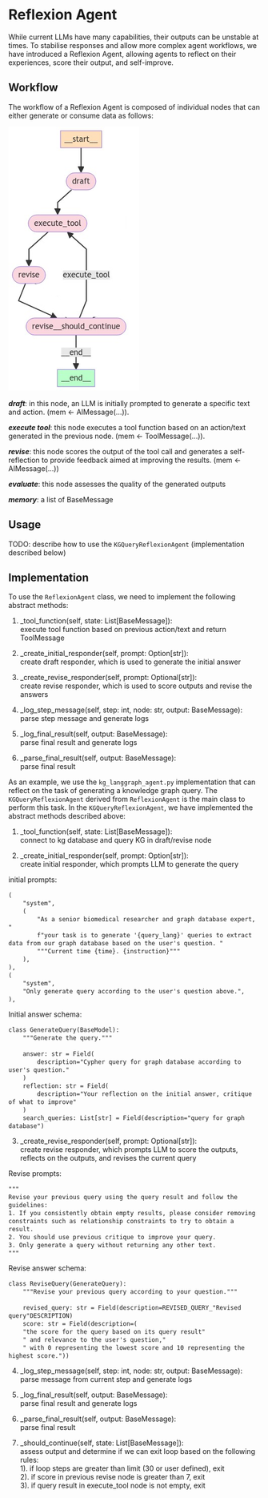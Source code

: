 # Reflexion Agent

While current LLMs have many capabilities, their outputs can be unstable at 
times. To stabilise responses and allow more complex agent workflows, we have
introduced a Reflexion Agent, allowing agents to reflect on their experiences,
score their output, and self-improve.

## Workflow

The workflow of a Reflexion Agent is composed of individual nodes that can
either generate or consume data as follows:

![ReflexionAgent workflow](images/reflexion-agent.png)

***draft***: in this node, an LLM is initially prompted to generate a specific text
and action. (mem <- AIMessage(...)).  

***execute tool***: this node executes a tool function based on an action/text
generated in the previous node. (mem <- ToolMessage(...)).  

***revise***: this node scores the output of the tool call and generates a
self-reflection to provide feedback aimed at improving the results. (mem <-
AIMessage(...))  

***evaluate***: this node assesses the quality of the generated outputs  

***memory***: a list of BaseMessage

## Usage

TODO: describe how to use the `KGQueryReflexionAgent` (implementation described below)

## Implementation

To use the `ReflexionAgent` class, we need to implement the following abstract
methods:

1. _tool_function(self, state: List[BaseMessage]):   
execute tool function based on previous action/text and return ToolMessage

2. _create_initial_responder(self, prompt: Option[str]):  
create draft responder, which is used to generate the initial answer

3. _create_revise_responder(self, prompt: Optional[str]):  
create revise responder, which is used to score outputs and revise the answers

4. _log_step_message(self, step: int, node: str, output: BaseMessage):  
parse step message and generate logs

5. _log_final_result(self, output: BaseMessage):  
parse final result and generate logs

6. _parse_final_result(self, output: BaseMessage):  
parse final result

As an example, we use the `kg_langgraph_agent.py` implementation that can
reflect on the task of generating a knowledge graph query.
The `KGQueryReflexionAgent` derived from `ReflexionAgent` is the main class to
perform this task. In the `KGQueryReflexionAgent`, we have implemented the
abstract methods described above:

1. _tool_function(self, state: List[BaseMessage]):  
connect to kg database and query KG in draft/revise node

2. _create_initial_responder(self, prompt: Option[str]):  
create initial responder, which prompts LLM to generate the query

initial prompts:  
```
(
    "system",
    (
        "As a senior biomedical researcher and graph database expert, "
        f"your task is to generate '{query_lang}' queries to extract data from our graph database based on the user's question. "
        """Current time {time}. {instruction}"""
    ),
),
(
    "system",
    "Only generate query according to the user's question above.",
),
```

Initial answer schema:  

```
class GenerateQuery(BaseModel):
    """Generate the query."""

    answer: str = Field(
        description="Cypher query for graph database according to user's question."
    )
    reflection: str = Field(
        description="Your reflection on the initial answer, critique of what to improve"
    )
    search_queries: List[str] = Field(description="query for graph database")
```

3. _create_revise_responder(self, prompt: Optional[str]):  
create revise responder, which prompts LLM to score the outputs, reflects on the
outputs, and revises the current query

Revise prompts:  

```
"""
Revise your previous query using the query result and follow the guidelines:
1. If you consistently obtain empty results, please consider removing constraints such as relationship constraints to try to obtain a result.
2. You should use previous critique to improve your query.
3. Only generate a query without returning any other text.
"""
```

Revise answer schema:  

```
class ReviseQuery(GenerateQuery):
    """Revise your previous query according to your question."""

    revised_query: str = Field(description=REVISED_QUERY_"Revised query"DESCRIPTION)
    score: str = Field(description=(
    "the score for the query based on its query result"
    " and relevance to the user's question,"
    " with 0 representing the lowest score and 10 representing the highest score."))
```

4. _log_step_message(self, step: int, node: str, output: BaseMessage):  
parse message from current step and generate logs

5. _log_final_result(self, output: BaseMessage):  
parse final result and generate logs

6. _parse_final_result(self, output: BaseMessage):  
parse final result

7. _should_continue(self, state: List[BaseMessage]):  
assess output and determine if we can exit loop based on the following rules:  
  1). if loop steps are greater than limit (30 or user defined), exit  
  2). if score in previous revise node is greater than 7, exit  
  3). if query result in execute_tool node is not empty, exit  
